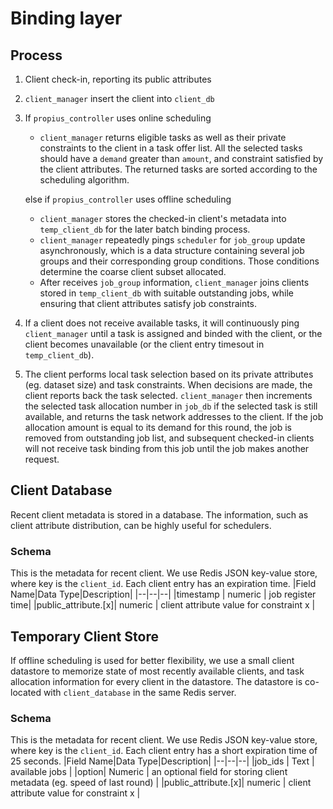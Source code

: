 # Binding layer

## Process
1. Client check-in, reporting its public attributes
2. `client_manager` insert the client into `client_db`
3. If `propius_controller` uses online scheduling
    - `client_manager` returns eligible tasks as well as their private constraints to the client in a task offer list. All the selected tasks should have a `demand` greater than `amount`, and constraint satisfied by the client attributes. The returned tasks are sorted according to the scheduling algorithm.

    else if `propius_controller` uses offline scheduling
    - `client_manager` stores the checked-in client's metadata into `temp_client_db` for the later batch binding process.
    - `client_manager` repeatedly pings `scheduler` for `job_group` update asynchronously, which is a data structure containing several job groups and their corresponding group conditions. Those conditions determine the coarse client subset allocated.
    - After receives `job_group` information, `client_manager` joins clients stored in `temp_client_db` with suitable outstanding jobs, while ensuring that client attributes satisfy job constraints.

4. If a client does not receive available tasks, it will continuously ping `client_manager` until a task is assigned and binded with the client, or the client becomes unavailable (or the client entry timesout in `temp_client_db`).
5. The client performs local task selection based on its private attributes (eg. dataset size) and task constraints. When decisions are made, the client reports back the task selected. `client_manager` then increments the selected task allocation number in `job_db` if the selected task is still available, and returns the task network addresses to the client. If the job allocation amount is equal to its demand for this round, the job is removed from outstanding job list, and subsequent checked-in clients will not receive task binding from this job until the job makes another request.

## Client Database
Recent client metadata is stored in a database. The information, such as client attribute distribution, can be highly useful for schedulers.
### Schema
This is the metadata for recent client. We use Redis JSON key-value store, where key is the `client_id`. Each client entry has an expiration time.
|Field Name|Data Type|Description| 
|--|--|--|
|timestamp | numeric | job register time|
|public_attribute.[x]| numeric | client attribute value for constraint x |

## Temporary Client Store
If offline scheduling is used for better flexibility, we use a small client datastore to memorize state of most recently available clients, and task allocation information for every client in the datastore. The datastore is co-located with `client_database` in the same Redis server.
### Schema
This is the metadata for recent client. We use Redis JSON key-value store, where key is the `client_id`. Each client entry has a short expiration time of 25 seconds.
|Field Name|Data Type|Description| 
|--|--|--|
|job_ids | Text | available jobs |
|option| Numeric | an optional field for storing client metadata (eg. speed of last round) |
|public_attribute.[x]| numeric | client attribute value for constraint x |


